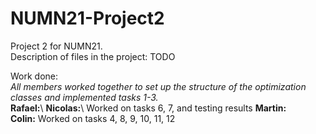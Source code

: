 # NUMN21-Project2
Project 2 for NUMN21.\
Description of files in the project: TODO

Work done: \
*All members worked together to set up the structure of the optimization classes and implemented tasks 1-3.* \
**Rafael:**\ 
**Nicolas:**\ Worked on tasks 6, 7, and testing results
**Martin:**\
**Colin:** Worked on tasks 4, 8, 9, 10, 11, 12
